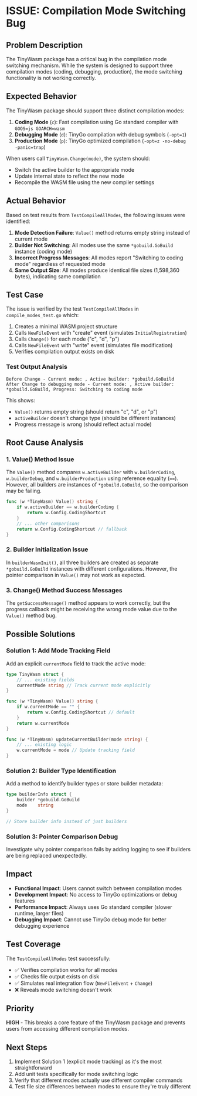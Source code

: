 # ISSUE: Compilation Mode Switching Bug

## Problem Description

The TinyWasm package has a critical bug in the compilation mode switching mechanism. While the system is designed to support three compilation modes (coding, debugging, production), the mode switching functionality is not working correctly.

## Expected Behavior

The TinyWasm package should support three distinct compilation modes:

1. **Coding Mode** (`c`): Fast compilation using Go standard compiler with `GOOS=js GOARCH=wasm`
2. **Debugging Mode** (`d`): TinyGo compilation with debug symbols (`-opt=1`)
3. **Production Mode** (`p`): TinyGo optimized compilation (`-opt=z -no-debug -panic=trap`)

When users call `TinyWasm.Change(mode)`, the system should:
- Switch the active builder to the appropriate mode
- Update internal state to reflect the new mode
- Recompile the WASM file using the new compiler settings

## Actual Behavior

Based on test results from `TestCompileAllModes`, the following issues were identified:

1. **Mode Detection Failure**: `Value()` method returns empty string instead of current mode
2. **Builder Not Switching**: All modes use the same `*gobuild.GoBuild` instance (coding mode)
3. **Incorrect Progress Messages**: All modes report "Switching to coding mode" regardless of requested mode
4. **Same Output Size**: All modes produce identical file sizes (1,598,360 bytes), indicating same compilation

## Test Case

The issue is verified by the test `TestCompileAllModes` in `compile_modes_test.go` which:

1. Creates a minimal WASM project structure
2. Calls `NewFileEvent` with "create" event (simulates `InitialRegistration`)
3. Calls `Change()` for each mode ("c", "d", "p")
4. Calls `NewFileEvent` with "write" event (simulates file modification)
5. Verifies compilation output exists on disk

### Test Output Analysis

```
Before Change - Current mode: , Active builder: *gobuild.GoBuild
After Change to debugging mode - Current mode: , Active builder: *gobuild.GoBuild, Progress: Switching to coding mode
```

This shows:
- `Value()` returns empty string (should return "c", "d", or "p")
- `activeBuilder` doesn't change type (should be different instances)
- Progress message is wrong (should reflect actual mode)

## Root Cause Analysis

### 1. Value() Method Issue

The `Value()` method compares `w.activeBuilder` with `w.builderCoding`, `w.builderDebug`, and `w.builderProduction` using reference equality (`==`). However, all builders are instances of `*gobuild.GoBuild`, so the comparison may be failing.

```go
func (w *TinyWasm) Value() string {
    if w.activeBuilder == w.builderCoding {
        return w.Config.CodingShortcut
    }
    // ... other comparisons
    return w.Config.CodingShortcut // fallback
}
```

### 2. Builder Initialization Issue

In `builderWasmInit()`, all three builders are created as separate `*gobuild.GoBuild` instances with different configurations. However, the pointer comparison in `Value()` may not work as expected.

### 3. Change() Method Success Messages

The `getSuccessMessage()` method appears to work correctly, but the progress callback might be receiving the wrong mode value due to the `Value()` method bug.

## Possible Solutions

### Solution 1: Add Mode Tracking Field

Add an explicit `currentMode` field to track the active mode:

```go
type TinyWasm struct {
    // ... existing fields
    currentMode string // Track current mode explicitly
}

func (w *TinyWasm) Value() string {
    if w.currentMode == "" {
        return w.Config.CodingShortcut // default
    }
    return w.currentMode
}

func (w *TinyWasm) updateCurrentBuilder(mode string) {
    // ... existing logic
    w.currentMode = mode // Update tracking field
}
```

### Solution 2: Builder Type Identification

Add a method to identify builder types or store builder metadata:

```go
type builderInfo struct {
    builder *gobuild.GoBuild
    mode    string
}

// Store builder info instead of just builders
```

### Solution 3: Pointer Comparison Debug

Investigate why pointer comparison fails by adding logging to see if builders are being replaced unexpectedly.

## Impact

- **Functional Impact**: Users cannot switch between compilation modes
- **Development Impact**: No access to TinyGo optimizations or debug features
- **Performance Impact**: Always uses Go standard compiler (slower runtime, larger files)
- **Debugging Impact**: Cannot use TinyGo debug mode for better debugging experience

## Test Coverage

The `TestCompileAllModes` test successfully:
- ✅ Verifies compilation works for all modes
- ✅ Checks file output exists on disk  
- ✅ Simulates real integration flow (`NewFileEvent` + `Change`)
- ❌ Reveals mode switching doesn't work

## Priority

**HIGH** - This breaks a core feature of the TinyWasm package and prevents users from accessing different compilation modes.

## Next Steps

1. Implement Solution 1 (explicit mode tracking) as it's the most straightforward
2. Add unit tests specifically for mode switching logic
3. Verify that different modes actually use different compiler commands
4. Test file size differences between modes to ensure they're truly different
